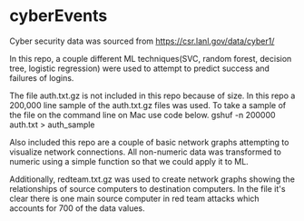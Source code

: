 # cyberEvents
Cyber security data was sourced from https://csr.lanl.gov/data/cyber1/

In this repo, a couple different ML techniques(SVC, random forest, decision tree, logistic regression) were used to attempt to predict success and failures of logins.

The file auth.txt.gz is not included in this repo because of size.  In this repo a 200,000 line sample of the auth.txt.gz files was used. To take a sample of the file on the command line on Mac use code below. 
gshuf -n 200000 auth.txt > auth_sample

Also included this repo are a couple of basic network graphs attempting to visualize network connections. All non-numeric data was transformed to numeric using a simple function so that we could apply it to ML.  

Additionally, redteam.txt.gz was used to create network graphs showing the relationships of source computers to destination computers.  In the file it's clear there is one main source computer in red team attacks which accounts for 700 of the data values. 
